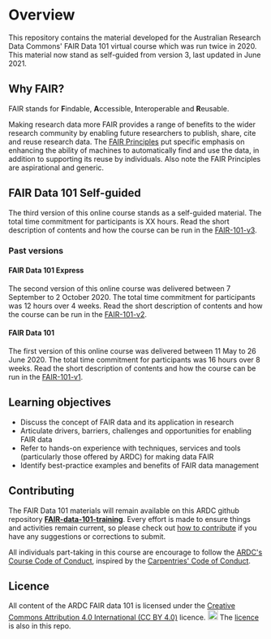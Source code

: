 # Overview

This repository contains the material developed for the Australian Research Data Commons' FAIR Data 101 virtual course which was run twice in 2020. 
This material now stand as self-guided from version 3, last updated in June 2021.

## Why FAIR?
FAIR stands for **F**indable, **A**ccessible, **I**nteroperable and **R**eusable. 

Making research data more FAIR provides a range of benefits to the wider research community by enabling future researchers to publish, share, cite and reuse research data. The [FAIR Principles](https://doi.org/10.1038/sdata.2016.18) put specific emphasis on enhancing the ability of machines to automatically find and use the data, in addition to supporting its reuse by individuals. Also note the FAIR Principles are aspirational and generic. 

## FAIR Data 101 Self-guided
The third version of this online course stands as a self-guided material. The total time commitment for participants is XX hours. Read the short description of contents and how the course can be run in the [FAIR-101-v3](./fair-101-v3.md).

### Past versions 

#### FAIR Data 101 Express
The second version of this online course was delivered between 7 September to 2 October 2020. The total time commitment for participants was 12 hours over 4 weeks. Read the short description of contents and how the course can be run in the [FAIR-101-v2](./fair-101-v2.md).

#### FAIR Data 101
The first version of this online course was delivered between 11 May to 26 June 2020. The total time commitment for participants was 16 hours over 8 weeks. Read the short description of contents and how the course can be run in the [FAIR-101-v1](./fair-101-v1.md). 

## Learning objectives
* Discuss the concept of FAIR data and its application in research
* Articulate drivers, barriers, challenges and opportunities for enabling FAIR data
* Refer to hands-on experience with techniques, services and tools (particularly those offered by ARDC) for making data FAIR
* Identify best-practice examples and benefits of FAIR data management

## Contributing
The FAIR Data 101 materials will remain available
on this ARDC github repository [**FAIR-data-101-training**](https://github.com/au-research/FAIR-data-101-training/). Every effort is made to ensure things and activities remain current, so please check out [how to contribute](CONTRIBUTING.md) if you have any suggestions or corrections to submit.

All individuals part-taking in this course are encourage to follow the [ARDC's Course Code of Conduct](https://tiny.cc/code-conduct), inspired
by the [Carpentries' Code of Conduct](https://docs.carpentries.org/topic_folders/policies/code-of-conduct.html).

## Licence
All content of the ARDC FAIR data 101 is licensed under the [Creative Commons Attribution 4.0 International (CC BY 4.0)](https://creativecommons.org/licenses/by/4.0/) licence. 
<a href="https://creativecommons.org/licenses/by/4.0/"><img src="https://mirrors.creativecommons.org/presskit/buttons/80x15/png/by.png" height="20"/></a>
The [licence](./LICENCE.md) is also in this repo.
